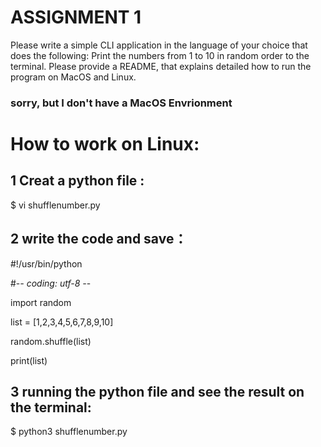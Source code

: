 # ASSIGNMENT 1
Please write a simple CLI application in the language of your choice that does the following: Print the numbers from 1 to 10 in random order to the terminal. Please provide a README, that explains detailed how to run the program on MacOS and Linux.

### sorry, but I don't have a MacOS Envrionment

# How to work on Linux:


## 1 Creat a python file :
$ vi shufflenumber.py


## 2 write the code and save：

#!/usr/bin/python

#-*- coding: utf-8 -*-

import random

list = [1,2,3,4,5,6,7,8,9,10]

random.shuffle(list)

print(list)


## 3 running the python file and see the result on the terminal:
$ python3 shufflenumber.py


